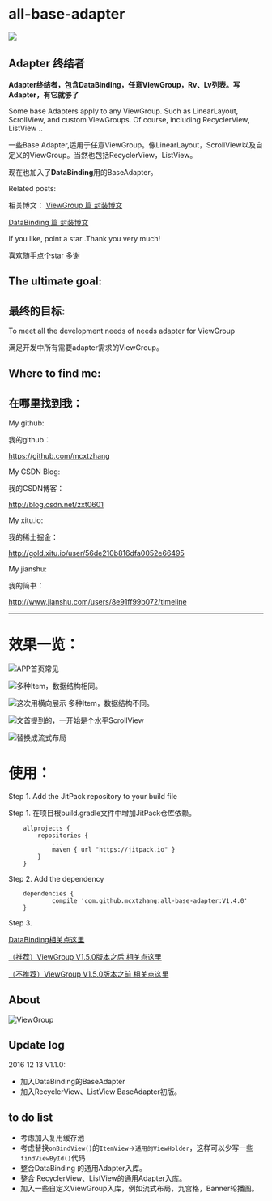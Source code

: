 # all-base-adapter
[![](https://jitpack.io/v/mcxtzhang/all-base-adapter.svg)](https://jitpack.io/#mcxtzhang/all-base-adapter)

## Adapter 终结者
**Adapter终结者，包含DataBinding，任意ViewGroup，Rv、Lv列表。写Adapter，有它就够了**

Some base Adapters apply to any ViewGroup. Such as LinearLayout, ScrollView, and custom ViewGroups. Of course, including RecyclerView, ListView ..

一些Base Adapter,适用于任意ViewGroup。像LinearLayout，ScrollView以及自定义的ViewGroup。当然也包括RecyclerView，ListView。

现在也加入了**DataBinding**用的BaseAdapter。

Related posts:

相关博文：
[ViewGroup 篇 封装博文]

[DataBinding 篇 封装博文]


If you like, point a star .Thank you very much!

喜欢随手点个star 多谢 


## The ultimate goal:
## 最终的目标:
To meet all the development needs of needs adapter for ViewGroup

满足开发中所有需要adapter需求的ViewGroup。

## Where to find me:
##  在哪里找到我：

My github:

我的github：

https://github.com/mcxtzhang

My CSDN Blog:

我的CSDN博客：

http://blog.csdn.net/zxt0601

My xitu.io:

我的稀土掘金：

http://gold.xitu.io/user/56de210b816dfa0052e66495

My jianshu:

我的简书：

http://www.jianshu.com/users/8e91ff99b072/timeline
***


# 效果一览：

![APP首页常见](https://github.com/mcxtzhang/all-base-adapter/blob/master/gif/DataBinding/multypemulbean.gif)

![多种Item，数据结构相同。](https://github.com/mcxtzhang/all-base-adapter/blob/master/gif/multype1.gif)

![这次用横向展示 多种Item，数据结构不同。](https://github.com/mcxtzhang/all-base-adapter/blob/master/gif/multype2.gif)

![文首提到的，一开始是个水平ScrollView](https://github.com/mcxtzhang/all-base-adapter/blob/master/gif/nochange.gif)

![替换成流式布局](https://github.com/mcxtzhang/all-base-adapter/blob/master/gif/FlowSwipe.gif)


# 使用：
Step 1. Add the JitPack repository to your build file

Step 1. 在项目根build.gradle文件中增加JitPack仓库依赖。
```
    allprojects {
		repositories {
			...
			maven { url "https://jitpack.io" }
		}
	}
```
Step 2. Add the dependency
```
    dependencies {
	        compile 'com.github.mcxtzhang:all-base-adapter:V1.4.0'
	}
```

Step 3.

[DataBinding相关点这里](https://github.com/mcxtzhang/all-base-adapter/blob/master/README-cn-DataBinding.md)


[（推荐）ViewGroup V1.5.0版本之后 相关点这里](https://github.com/mcxtzhang/all-base-adapter/blob/master/README-cn-ViewGroup_after_1.5.0.md)

[（不推荐）ViewGroup V1.5.0版本之前 相关点这里](https://github.com/mcxtzhang/all-base-adapter/blob/master/README-cn-ViewGroup.md)


## About
![ViewGroup](https://github.com/mcxtzhang/all-base-adapter/blob/master/gif/AllBaseAdapter.png)

## Update log
2016 12 13 V1.1.0:
* 加入DataBinding的BaseAdapter
* 加入RecyclerView、ListView BaseAdapter初版。


## to do list
* 考虑加入复用缓存池
* 考虑替换`onBindView()`的`ItemView`->`通用的ViewHolder`，这样可以少写一些`findViewById()`代码
* 整合DataBinding 的通用Adapter入库。
* 整合 RecyclerView、ListView的通用Adapter入库。
* 加入一些自定义ViewGroup入库，例如流式布局，九宫格，Banner轮播图。

[ViewGroup 篇 封装博文]:https://gold.xitu.io/post/584d52fdb123db00661c59fa
[DataBinding 篇 封装博文]:https://gold.xitu.io/post/584fbdbe128fe1006c988d55
